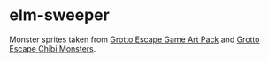 # elm-sweeper

Monster sprites taken from [Grotto Escape Game Art
Pack](https://ansimuz.itch.io/grotto-escape-game-art-pack) and [Grotto Escape Chibi
Monsters](https://ansimuz.itch.io/grotto-escape-chibi-monsters).
